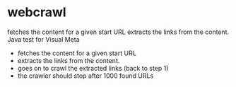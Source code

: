 webcrawl
========

 fetches the content for a given start URL extracts the links from the content.
 Java test for Visual Meta
- fetches the content for a given start URL
- extracts the links from the content.
- goes on to crawl the extracted links (back to step 1)
- the crawler should stop after 1000 found URLs

